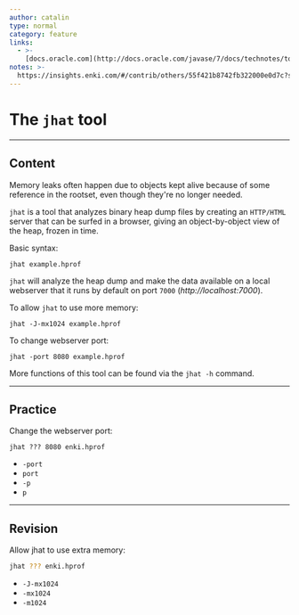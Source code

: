 ```yaml
---
author: catalin
type: normal
category: feature
links:
  - >-
    [docs.oracle.com](http://docs.oracle.com/javase/7/docs/technotes/tools/share/jhat.html){website}
notes: >-
  https://insights.enki.com/#/contrib/others/55f421b8742fb322000e0d7c?search=khandelwalrinki
---
```


# The `jhat` tool


---

## Content

Memory leaks often happen due to objects kept alive because of some reference in the rootset, even though they're no longer needed.

 `jhat` is a tool that analyzes binary heap dump files by creating an `HTTP/HTML` server that can be surfed in a browser, giving an object-by-object view of the heap, frozen in time.  

Basic syntax:

```plain-text
jhat example.hprof

```

`jhat` will analyze the heap dump and make the data available on a local webserver that it runs by default on port `7000` (*http://localhost:7000*). 

To allow `jhat` to use more memory:

```plain-text
jhat -J-mx1024 example.hprof 
```

To change webserver port:

```plain-text
jhat -port 8080 example.hprof 
```

More functions of this tool can be found via the `jhat -h` command.


---

## Practice

Change the webserver port:

```plain-text
jhat ??? 8080 enki.hprof
```

- `-port`
- `port`
- `-p`
- `p`


---

## Revision

Allow jhat to use extra memory:

```bash
jhat ??? enki.hprof
```

- `-J-mx1024`
- `-mx1024`
- `-m1024`
 
